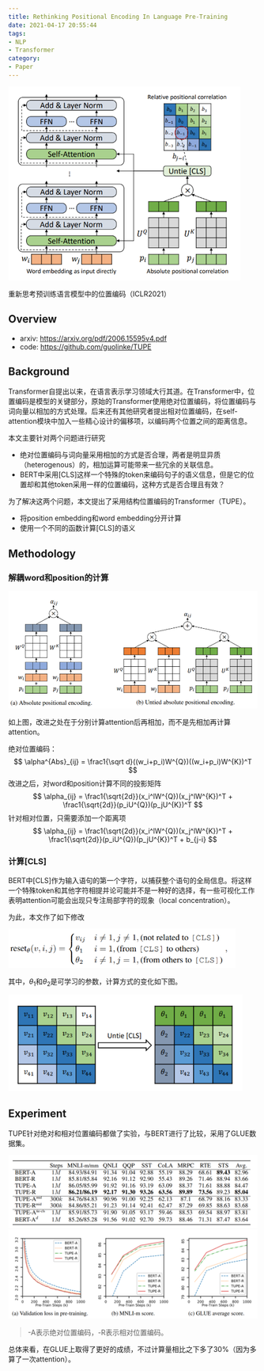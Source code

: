 ```yaml
---
title: Rethinking Positional Encoding In Language Pre-Training
date: 2021-04-17 20:55:44
tags:
- NLP
- Transformer
category:
- Paper
---
```


<img src="Rethinking-Positional-Encoding-In-Language-Pre-Training/image-20210417211502265.png" alt="image-20210417211502265" style="zoom:67%;" />

重新思考预训练语言模型中的位置编码（ICLR2021）

<!--more-->

## Overview

- arxiv: https://arxiv.org/pdf/2006.15595v4.pdf
- code: https://github.com/guolinke/TUPE

## Background

Transformer自提出以来，在语言表示学习领域大行其道。在Transformer中，位置编码是模型的关键部分，原始的Transformer使用绝对位置编码，将位置编码与词向量以相加的方式处理。后来还有其他研究者提出相对位置编码，在self-attention模块中加入一些精心设计的偏移项，以编码两个位置之间的距离信息。

本文主要针对两个问题进行研究

- 绝对位置编码与词向量采用相加的方式是否合理，两者是明显异质（heterogenous）的，相加运算可能带来一些冗余的关联信息。
- BERT中采用[CLS]这样一个特殊的token来编码句子的语义信息，但是它的位置却和其他token采用一样的位置编码，这种方式是否合理且有效？

为了解决这两个问题，本文提出了采用结构位置编码的Transformer（TUPE）。

- 将position embedding和word embedding分开计算
- 使用一个不同的函数计算[CLS]的语义

## Methodology

### 解耦word和position的计算

<img src="Rethinking-Positional-Encoding-In-Language-Pre-Training/image-20210417212824320.png" alt="image-20210417212824320" style="zoom: 67%;" />

如上图，改进之处在于分别计算attention后再相加，而不是先相加再计算attention。

绝对位置编码：
$$
\alpha^{Abs}_{ij} = \frac1{\sqrt d}((w_i+p_i)W^{Q})((w_i+p_i)W^{K})^T
$$
改进之后，对word和position计算不同的投影矩阵
$$
\alpha_{ij} = \frac1{\sqrt{2d}}(x_i^lW^{Q})(x_j^lW^{K})^T + \frac1{\sqrt{2d}}(p_iU^{Q})(p_jU^{K})^T
$$
针对相对位置，只需要添加一个距离项
$$
\alpha_{ij} = \frac1{\sqrt{2d}}(x_i^lW^{Q})(x_j^lW^{K})^T + \frac1{\sqrt{2d}}(p_iU^{Q})(p_jU^{K})^T + b_{j-i}
$$

### 计算[CLS]

BERT中[CLS]作为输入语句的第一个字符，以捕获整个语句的全局信息。将这样一个特殊token和其他字符相提并论可能并不是一种好的选择，有一些可视化工作表明attention可能会出现只专注局部字符的现象（local concentration）。

为此，本文作了如下修改

<img src="Rethinking-Positional-Encoding-In-Language-Pre-Training/image-20210417214551502.png" alt="image-20210417214551502" style="zoom:67%;" />

其中，$\theta_1$和$\theta_2$是可学习的参数，计算方式的变化如下图。

<img src="Rethinking-Positional-Encoding-In-Language-Pre-Training/image-20210417212900647.png" alt="image-20210417212900647" style="zoom:80%;" />

## Experiment

TUPE针对绝对和相对位置编码都做了实验，与BERT进行了比较，采用了GLUE数据集。

<img src="Rethinking-Positional-Encoding-In-Language-Pre-Training/image-20210417215306237.png" alt="image-20210417215306237" style="zoom: 67%;" />

<img src="Rethinking-Positional-Encoding-In-Language-Pre-Training/image-20210417215048814.png" alt="image-20210417215048814" style="zoom:67%;" />

> -A表示绝对位置编码，-R表示相对位置编码。

总体来看，在GLUE上取得了更好的成绩，不过计算量相比之下多了30%（因为多算了一次attention）。